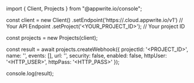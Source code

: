 import { Client, Projects } from "@appwrite.io/console";

const client = new Client()
    .setEndpoint('https://<REGION>.cloud.appwrite.io/v1') // Your API Endpoint
    .setProject('<YOUR_PROJECT_ID>'); // Your project ID

const projects = new Projects(client);

const result = await projects.createWebhook({
    projectId: '<PROJECT_ID>',
    name: '<NAME>',
    events: [],
    url: '',
    security: false,
    enabled: false,
    httpUser: '<HTTP_USER>',
    httpPass: '<HTTP_PASS>'
});

console.log(result);
